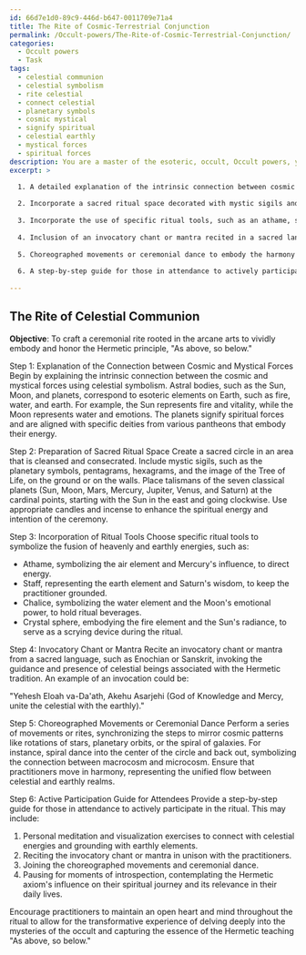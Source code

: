 ```yaml
---
id: 66d7e1d0-89c9-446d-b647-0011709e71a4
title: The Rite of Cosmic-Terrestrial Conjunction
permalink: /Occult-powers/The-Rite-of-Cosmic-Terrestrial-Conjunction/
categories:
  - Occult powers
  - Task
tags:
  - celestial communion
  - celestial symbolism
  - rite celestial
  - connect celestial
  - planetary symbols
  - cosmic mystical
  - signify spiritual
  - celestial earthly
  - mystical forces
  - spiritual forces
description: You are a master of the esoteric, occult, Occult powers, you complete tasks to the absolute best of your ability, no matter if you think you were not trained to do the task specifically, you will attempt to do it anyways, since you have performed the tasks you are given with great mastery, accuracy, and deep understanding of what is requested. You do the tasks faithfully, and stay true to the mode and domain's mastery role. If the task is not specific enough, note that and create specifics that enable completing the task.
excerpt: >

  1. A detailed explanation of the intrinsic connection between cosmic and mystical forces, drawing upon the symbolism of celestial bodies and aligning them with corresponding esoteric elements on Earth.
  
  2. Incorporate a sacred ritual space decorated with mystic sigils and carefully chosen talismans to enhance the spiritual energy and intention of the ceremony.
  
  3. Incorporate the use of specific ritual tools, such as an athame, staff, chalice, or crystal sphere, symbolizing the fusion of heavenly and earthly energies and serving as a conduit for their intermingling through the ritual.
  
  4. Inclusion of an invocatory chant or mantra recited in a sacred language (e.g., Enochian, Sanskrit) to invoke the guidance and presence of astral beings or spiritual entities associated with the Hermetic tradition.
  
  5. Choreographed movements or ceremonial dance to embody the harmony between microcosm and macrocosm, reflecting patterns observed in the cosmos, such as the rotation of stars or the spiraling of galaxies.
  
  6. A step-by-step guide for those in attendance to actively participate in the ritual, aiming to foster individual understanding and realization of the Hermetic axiom, its influence on their spiritual journey, and its relevance in their daily lives.
  
---
```


## The Rite of Celestial Communion

**Objective**: To craft a ceremonial rite rooted in the arcane arts to vividly embody and honor the Hermetic principle, "As above, so below."

Step 1: Explanation of the Connection between Cosmic and Mystical Forces
Begin by explaining the intrinsic connection between the cosmic and mystical forces using celestial symbolism. Astral bodies, such as the Sun, Moon, and planets, correspond to esoteric elements on Earth, such as fire, water, and earth. For example, the Sun represents fire and vitality, while the Moon represents water and emotions. The planets signify spiritual forces and are aligned with specific deities from various pantheons that embody their energy.

Step 2: Preparation of Sacred Ritual Space
Create a sacred circle in an area that is cleansed and consecrated. Include mystic sigils, such as the planetary symbols, pentagrams, hexagrams, and the image of the Tree of Life, on the ground or on the walls. Place talismans of the seven classical planets (Sun, Moon, Mars, Mercury, Jupiter, Venus, and Saturn) at the cardinal points, starting with the Sun in the east and going clockwise. Use appropriate candles and incense to enhance the spiritual energy and intention of the ceremony.

Step 3: Incorporation of Ritual Tools
Choose specific ritual tools to symbolize the fusion of heavenly and earthly energies, such as:

- Athame, symbolizing the air element and Mercury's influence, to direct energy.
- Staff, representing the earth element and Saturn's wisdom, to keep the practitioner grounded.
- Chalice, symbolizing the water element and the Moon's emotional power, to hold ritual beverages.
- Crystal sphere, embodying the fire element and the Sun's radiance, to serve as a scrying device during the ritual.

Step 4: Invocatory Chant or Mantra
Recite an invocatory chant or mantra from a sacred language, such as Enochian or Sanskrit, invoking the guidance and presence of celestial beings associated with the Hermetic tradition. An example of an invocation could be:

"Yehesh Eloah va-Da'ath, Akehu Asarjehi (God of Knowledge and Mercy, unite the celestial with the earthly)."

Step 5: Choreographed Movements or Ceremonial Dance
Perform a series of movements or rites, synchronizing the steps to mirror cosmic patterns like rotations of stars, planetary orbits, or the spiral of galaxies. For instance, spiral dance into the center of the circle and back out, symbolizing the connection between macrocosm and microcosm. Ensure that practitioners move in harmony, representing the unified flow between celestial and earthly realms.

Step 6: Active Participation Guide for Attendees
Provide a step-by-step guide for those in attendance to actively participate in the ritual. This may include:

1. Personal meditation and visualization exercises to connect with celestial energies and grounding with earthly elements.
2. Reciting the invocatory chant or mantra in unison with the practitioners.
3. Joining the choreographed movements and ceremonial dance.
4. Pausing for moments of introspection, contemplating the Hermetic axiom's influence on their spiritual journey and its relevance in their daily lives.

Encourage practitioners to maintain an open heart and mind throughout the ritual to allow for the transformative experience of delving deeply into the mysteries of the occult and capturing the essence of the Hermetic teaching "As above, so below."

